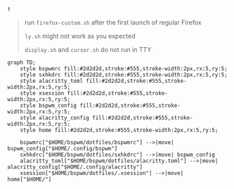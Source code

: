 **`!`**
> run `firefox-custom.sh` after the first launch of regular Firefox
>
> `ly.sh` might not work as you expected
> 
> `display.sh` and `cursor.sh` do not run in TTY


```mermaid
graph TD;
    style bspwmrc fill:#2d2d2d,stroke:#555,stroke-width:2px,rx:5,ry:5;
    style sxhkdrc fill:#2d2d2d,stroke:#555,stroke-width:2px,rx:5,ry:5;
    style alacritty_toml fill:#2d2d2d,stroke:#555,stroke-width:2px,rx:5,ry:5;
    style xsession fill:#2d2d2d,stroke:#555,stroke-width:2px,rx:5,ry:5;
    style bspwm_config fill:#2d2d2d,stroke:#555,stroke-width:2px,rx:5,ry:5;
    style alacritty_config fill:#2d2d2d,stroke:#555,stroke-width:2px,rx:5,ry:5;
    style home fill:#2d2d2d,stroke:#555,stroke-width:2px,rx:5,ry:5;

    bspwmrc["$HOME/bspwm/dotfiles/bspwmrc"] -->|move| bspwm_config["$HOME/.config/bspwm"]
    sxhkdrc["$HOME/bspwm/dotfiles/sxhkdrc"] -->|move| bspwm_config
    alacritty_toml["$HOME/bspwm/dotfiles/alacritty.toml"] -->|move| alacritty_config["$HOME/.config/alacritty"]
    xsession["$HOME/bspwm/dotfiles/.xsession"] -->|move| home["$HOME/"]
```

```stl

```
